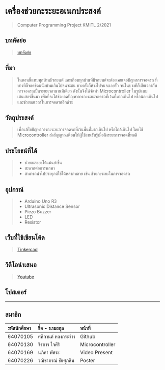 # เครื่องช่วยกะระยะอเนกประสงค์
> Computer Programming Project KMITL 2/2021
## บทคัดย่อ
> [บทคัดย่อ](https://docs.google.com/document/d/17J81PzNC73sh5suXLBtD6l07UebqFtdid0rZNNKPCx4/edit?usp=sharing)
## ที่มา
> ในตอนนี้แทบทุกบ้านมีรถยนต์ และเกือบทุกบ้านที่มีรถยนต์จะต้องเคยเจอปัญหาการจอดรถ ที่บางทีก็จอดชิดผนังบ้านเกินไปจนจะชน บางครั้งก็ห่างไปจนจะเลยรั้ว จนในบางทีก็เสียเวลากับการจอดรถเป็นระยะเวลานานทีเดียว ดังนั้นจึงได้จัดทำ Microcontroller ในรูปแบบเซนเซอร์ขึ้นมา เพื่อที่จะได้ช่วยลดปัญหาการกะระยะจอดรถที่เว้นที่มากเกินไป หรือน้อยเกินไป และช่วยลดเวลาในการจอดรถอีกด้วย
## วัตถุประสงค์
> เพื่อแก้ไขปัญหาการกะระยะการจอดรถที่เว้นพื้นที่มากเกินไป หรือใกล้เกินไป โดยใช้ Microcontroller ส่งสัญญาณเตือนให้ผู้ใช้งานรับรู้เมื่อถึงระยะการจอดที่พอดี
## ประโยชน์ที่ได้
> * ช่วยกะระยะได้แม่นยำขึ้น
> * สะดวกต่อการพกพา
> * สามารถนำไปประยุกต์ใช้ได้หลากหลาย เช่น ช่วยกะระยะในการจอดรถ
## อุปกรณ์
> * Arduino Uno R3
> * Ultrasonic Distance Sensor
> * Piezo Buzzer
> * LED
> * Resistor
## เว็บที่ใช้เขียนโค้ด
> [Tinkercad](https://www.tinkercad.com/things/eMeeZ9aW7B6-magnificent-robo-curcan/editel?sharecode=HCqukKKhMrvvCIHeHpARReJg8btFMs5zvuPSStovXCI)
## วิดีโอนำเสนอ
> [Youtube](https://youtu.be/whS6yeSOAUE)
## โปสเตอร์
> 
---
สมาชิก
---

| รหัสนักศึกษา | ชื่อ - นามสกุล |  หน้าที่ |
| :-------- | :-------- | :--------- |
|   64070105   |   ศศิกานต์ หลงกระจ่าง   |    Github   |
|   64070130   |   จิรการ ใจศิริ   |    Microcontroller   |
|   64070169   |   นภิศา พัศระ   |    Video Present   |
|   64070226   |   วณิชาภรณ์ ชัยศุภสิน   |    Poster   |

